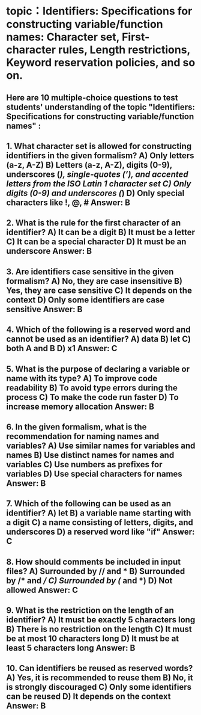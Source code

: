 # topic：Identifiers: Specifications for constructing variable/function names: Character set, First-character rules, Length restrictions, Keyword reservation policies, and so on.

Here are 10 multiple-choice questions to test students' understanding of the topic "Identifiers: Specifications for constructing variable/function names" :
---
**1. What character set is allowed for constructing identifiers in the given formalism?**
A) Only letters (a-z, A-Z) 
B) Letters (a-z, A-Z), digits (0-9), underscores (_), single-quotes (’), and accented letters from the ISO Latin 1 character set
C) Only digits (0-9) and underscores (_)
D) Only special characters like !, @, #
**Answer:** B
---
**2. What is the rule for the first character of an identifier?**
A) It can be a digit
B) It must be a letter
C) It can be a special character
D) It must be an underscore
**Answer:** B
---
**3. Are identifiers case sensitive in the given formalism?**
A) No, they are case insensitive
B) Yes, they are case sensitive
C) It depends on the context
D) Only some identifiers are case sensitive
**Answer:** B
---
**4. Which of the following is a reserved word and cannot be used as an identifier?**
A) data
B) let
C) both A and B
D) x1
**Answer:** C
---
**5. What is the purpose of declaring a variable or name with its type?**
A) To improve code readability
B) To avoid type errors during the process
C) To make the code run faster
D) To increase memory allocation
**Answer:** B
---
**6. In the given formalism, what is the recommendation for naming names and variables?**
A) Use similar names for variables and names
B) Use distinct names for names and variables
C) Use numbers as prefixes for variables
D) Use special characters for names
**Answer:** B
---
**7. Which of the following can be used as an identifier?**
A) let
B) a variable name starting with a digit
C) a name consisting of letters, digits, and underscores
D) a reserved word like "if"
**Answer:** C
---
**8. How should comments be included in input files?**
A) Surrounded by // and *
B) Surrounded by /* and */
C) Surrounded by (* and *)
D) Not allowed
**Answer:** C
---
**9. What is the restriction on the length of an identifier?**
A) It must be exactly 5 characters long
B) There is no restriction on the length
C) It must be at most 10 characters long
D) It must be at least 5 characters long
**Answer:** B
---
**10. Can identifiers be reused as reserved words?**
A) Yes, it is recommended to reuse them
B) No, it is strongly discouraged
C) Only some identifiers can be reused
D) It depends on the context
**Answer:** B
---